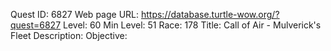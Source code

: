 Quest ID: 6827
Web page URL: https://database.turtle-wow.org/?quest=6827
Level: 60
Min Level: 51
Race: 178
Title: Call of Air - Mulverick's Fleet
Description: 
Objective: 
